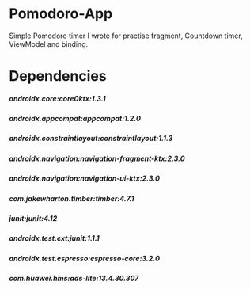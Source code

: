 
# Pomodoro-App
Simple Pomodoro timer I wrote for practise fragment, Countdown timer, ViewModel and binding.

# Dependencies
  ##### androidx.core:core0ktx:1.3.1
  ##### androidx.appcompat:appcompat:1.2.0
  ##### androidx.constraintlayout:constraintlayout:1.1.3
  ##### androidx.navigation:navigation-fragment-ktx:2.3.0
  ##### androidx.navigation:navigation-ui-ktx:2.3.0
  ##### com.jakewharton.timber:timber:4.7.1
  ##### junit:junit:4.12
  ##### androidx.test.ext:junit:1.1.1
  ##### androidx.test.espresso:espresso-core:3.2.0
  
  ##### com.huawei.hms:ads-lite:13.4.30.307
